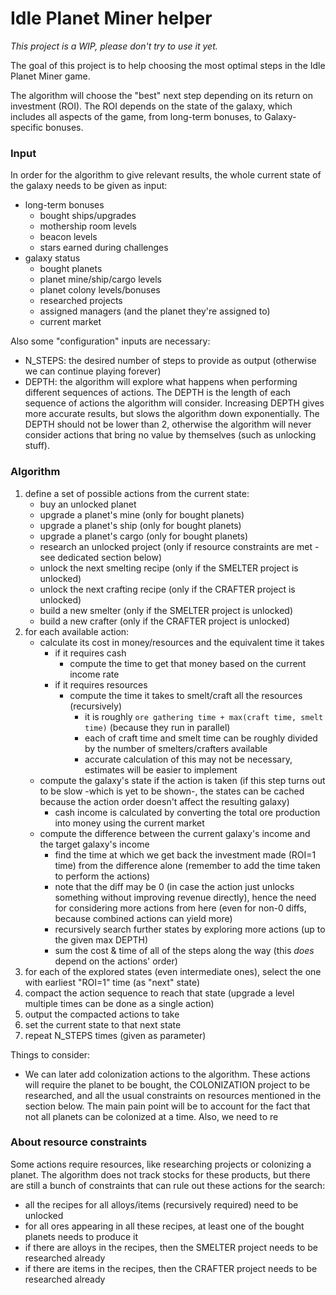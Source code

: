 # Idle Planet Miner helper

*This project is a WIP, please don't try to use it yet.*

The goal of this project is to help choosing the most optimal steps in the Idle Planet Miner game.

The algorithm will choose the "best" next step depending on its return on investment (ROI).
The ROI depends on the state of the galaxy, which includes all aspects of the game, from long-term bonuses,
to Galaxy-specific bonuses.

### Input

In order for the algorithm to give relevant results, the whole current state of the galaxy needs to be given as input:

- long-term bonuses
    - bought ships/upgrades
    - mothership room levels
    - beacon levels
    - stars earned during challenges
- galaxy status
    - bought planets
    - planet mine/ship/cargo levels
    - planet colony levels/bonuses
    - researched projects
    - assigned managers (and the planet they're assigned to)
    - current market

Also some "configuration" inputs are necessary:

- N_STEPS: the desired number of steps to provide as output (otherwise we can continue playing forever) 
- DEPTH: the algorithm will explore what happens when performing different sequences of actions. The DEPTH is the
 length of each sequence of actions the algorithm will consider. Increasing DEPTH gives more accurate results, but
  slows the algorithm down exponentially. The DEPTH should not be lower than 2, otherwise the algorithm will never
   consider actions that bring no value by themselves (such as unlocking stuff).  

### Algorithm

1. define a set of possible actions from the current state:
    - buy an unlocked planet
    - upgrade a planet's mine (only for bought planets)
    - upgrade a planet's ship (only for bought planets)
    - upgrade a planet's cargo (only for bought planets)
    - research an unlocked project (only if resource constraints are met - see dedicated section below)
    - unlock the next smelting recipe (only if the SMELTER project is unlocked)
    - unlock the next crafting recipe (only if the CRAFTER project is unlocked)
    - build a new smelter (only if the SMELTER project is unlocked)
    - build a new crafter (only if the CRAFTER project is unlocked)
2. for each available action:
    - calculate its cost in money/resources and the equivalent time it takes
        - if it requires cash
            - compute the time to get that money based on the current income rate
        - if it requires resources
            - compute the time it takes to smelt/craft all the resources (recursively)
                - it is roughly `ore gathering time + max(craft time, smelt time)` (because they run in parallel)
                - each of craft time and smelt time can be roughly divided by the number of smelters/crafters available
                - accurate calculation of this may not be necessary, estimates will be easier to implement
    - compute the galaxy's state if the action is taken (if this step turns out to be slow -which is yet to be
     shown-, the states can be cached because the action order doesn't affect the resulting galaxy)
        - cash income is calculated by converting the total ore production into money using the current market 
    - compute the difference between the current galaxy's income and the target galaxy's income
        - find the time at which we get back the investment made (ROI=1 time) from the difference alone (remember to add
         the time taken to perform the actions)
        - note that the diff may be 0 (in case the action just unlocks something without improving revenue directly), 
        hence the need for considering more actions from here (even for non-0 diffs, because combined actions can
         yield more)
        - recursively search further states by exploring more actions (up to the given max DEPTH)
        - sum the cost & time of all of the steps along the way (this *does* depend on the actions' order)
3. for each of the explored states (even intermediate ones), select the one with earliest "ROI=1" time (as "next" state)
4. compact the action sequence to reach that state (upgrade a level multiple times can be done as a single action)
5. output the compacted actions to take
6. set the current state to that next state
7. repeat N_STEPS times (given as parameter)

Things to consider:

- We can later add colonization actions to the algorithm. These actions will require the planet to be bought, the
 COLONIZATION project to be researched, and all the usual constraints on resources mentioned in the section below. The 
 main pain point will be to account for the fact that not all planets can be colonized at a time. Also, we need to
  re 
    
### About resource constraints

Some actions require resources, like researching projects or colonizing a planet.
The algorithm does not track stocks for these products, but there are still a bunch of constraints that can rule out
 these actions for the search:
- all the recipes for all alloys/items (recursively required) need to be unlocked
- for all ores appearing in all these recipes, at least one of the bought planets needs to produce it
- if there are alloys in the recipes, then the SMELTER project needs to be researched already
- if there are items in the recipes, then the CRAFTER project needs to be researched already
